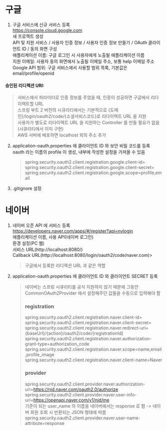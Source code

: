 # 구글
1. 구글 서비스에 신규 서비스 등록   
https://console.cloud.google.com   
새 프로젝트 생성   
API 및 지원 서비스 / 사용자 인증 정보 / 사용자 인증 정보 만들기 / OAuth 클라이언트 ID / 동의 화면 구성   
애플리케이션 이름: 구글 로그인 시 사용자에게 노출될 애플리케이션 이름   
지원 이메일: 사용자 동의 화면에서 노출될 이메일 주소, 보통 help 이메일 주소   
Google API 범위: 구글 서비스에서 사용할 범위 목록, 기본값은 email/profile/openid   
#### 승인된 리디렉션 URI:
> 서비스에서 파라미터로 인증 정보를 주었을 때, 인증이 성공하면 구글에서 리다이렉트할 URL   
스프링 부트 2 버전의 시큐리티에서는 기본적으로 {도메인}/login/oauth2/code/{소셜서비스코드}로 리다이렉트 URL 을 지원   
사용자가 별도로 리다이렉트 URL 을 지원하는 Controller 를 만들 필요가 없음(시큐리티에서 이미 구현)   
AWS 서버에 배포하면 localhost 외의 주소 추가
2. application-oauth.properties 에 클라이언트 ID 와 보안 비밀 코드를 등록   
oauth 라는 이름의 profile 이 생성, 내부에 작성한 설정을 가져올 수 있음
   > spring.security.oauth2.client.registration.google.client-id=   
   spring.security.oauth2.client.registration.google.client-secret=   
   spring.security.oauth2.client.registration.google.scope=profile,email   
3. .gitignore 설정

# 네이버
1. 네이버 오픈 API 에 서비스 등록   
https://developers.naver.com/apps/#/register?api=nvlogin   
애플리케이션 이름, 사용 API(네이버 로그인)   
환경 설정(PC 웹)   
서비스 URL(http://localhost:8080/)   
Callback URL(http://localhost:8080/login/oauth2/code/naver.com)>
    > 구글에서 등록한 리디렉션 URL 과 같은 역할
2. application-oauth.properties 에 클라이언트 ID 와 클라이언트 SECRET 등록
    > 네이버는 스프링 시큐리티를 공식 지원하지 않기 때문에 그동안 CommonOAuth2Provider 에서 설정해주던 값들을 수동으로 입력해야 함   
   > ### registration
   > spring.security.oauth2.client.registration.naver.client-id=
spring.security.oauth2.client.registration.naver.client-secret=
spring.security.oauth2.client.registration.naver.redirect-uri={baseUrl}/{action}/oauth2/code/{registrationId}
spring.security.oauth2.client.registration.naver.authorization-grant-type=authorization_code
spring.security.oauth2.client.registration.naver.scope=name,email,profile_image
spring.security.oauth2.client.registration.naver.client-name=Naver
   > ### provider
   > spring.security.oauth2.client.provider.naver.authorization-uri=https://nid.naver.com/oauth2.0/authorize   
spring.security.oauth2.client.provider.naver.user-info-uri=https://openapi.naver.com/v1/nid/me   
기준이 되는 user_name 의 이름을 네이버에서는 response 로 함 -> 네이버 회원 조회 시 반환되는 JSON 형태에 따름   
spring.security.oauth2.client.provider.naver.user-name-attribute=response   